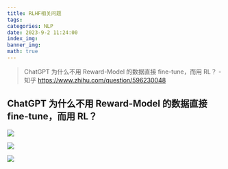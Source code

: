 ```yaml
---
title: RLHF相关问题
tags: 
categories: NLP
date: 2023-9-2 11:24:00
index_img: 
banner_img: 
math: true
---
```




> ChatGPT 为什么不用 Reward-Model 的数据直接 fine-tune，而用 RL？ - 知乎 https://www.zhihu.com/question/596230048

## ChatGPT 为什么不用 Reward-Model 的数据直接 fine-tune，而用 RL？

![](https://longls777.oss-cn-beijing.aliyuncs.com/img/image-20230902113546548.png)

![](https://longls777.oss-cn-beijing.aliyuncs.com/img/image-20230902113653835.png)

![](https://longls777.oss-cn-beijing.aliyuncs.com/img/image-20230902113716582.png)